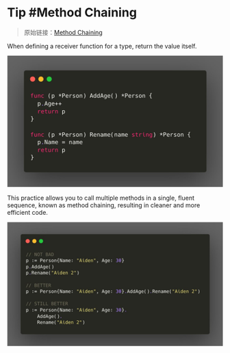 # Tip #Method Chaining

> 原始链接：[Method Chaining](https://twitter.com/func25/status/1728354658673135697)

When defining a receiver function for a type, return the value itself.

![](./images/005/1.jpeg)

This practice allows you to call multiple methods in a single, fluent sequence, known as method chaining, resulting in cleaner and more efficient code.

![](./images/005/2.jpeg)

